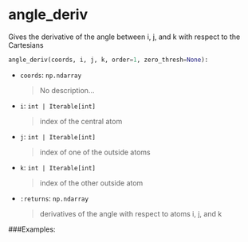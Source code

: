 # <a id="McUtils.McUtils.Numputils.AnalyticDerivs.angle_deriv">angle_deriv</a>

Gives the derivative of the angle between i, j, and k with respect to the Cartesians

```python
angle_deriv(coords, i, j, k, order=1, zero_thresh=None): 
```

- `coords`: `np.ndarray`
    >No description...
- `i`: `int | Iterable[int]`
    >index of the central atom
- `j`: `int | Iterable[int]`
    >index of one of the outside atoms
- `k`: `int | Iterable[int]`
    >index of the other outside atom
- `:returns`: `np.ndarray`
    >derivatives of the angle with respect to atoms i, j, and k

###Examples:
